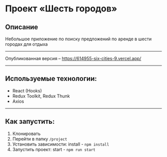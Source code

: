 # Проект «Шесть городов»

## Описание

Небольшое приложение по поиску предложений по аренде в шести городах для отдыха

---

Опубликованная версия – https://614955-six-cities-9.vercel.app/

---

## Используемые технологии:

- React (Hooks)
- Redux Toolkit, Redux Thunk
- Axios

---

## Как запустить:

1. Клонировать
2. Перейти в папку `/project`
3. Установить зависимости: install - `npm install`
4. Запустить проект: start - `npm run start`
